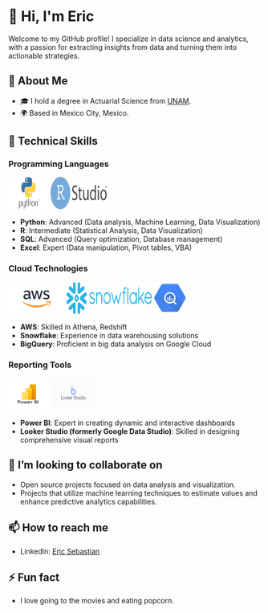 # 👋 Hi, I'm Eric

Welcome to my GitHub profile! I specialize in data science and analytics, with a passion for extracting insights from data and turning them into actionable strategies.

## 👀 About Me

- 🎓 I hold a degree in Actuarial Science from [UNAM](https://www.unam.mx/).
- 🌍 Based in Mexico City, Mexico.

## 🌱 Technical Skills

### Programming Languages
<img src="\images\python.png" width="80" height="64" alt="Python"> <img src="\images\Rstudio.png" width="112" height="64" alt="R"> 
- **Python**: Advanced (Data analysis, Machine Learning, Data Visualization)
- **R**: Intermediate (Statistical Analysis, Data Visualization)
- **SQL**: Advanced (Query optimization, Database management)
- **Excel**: Expert (Data manipulation, Pivot tables, VBA)

### Cloud Technologies
<img src="\images\aws.png" width="112" height="64" alt="AWS"> <img src="\images\Snowflake.png" width="170" height="64" alt="Snowflake"> <img src="\images\BigQuery.png" width="64" height="64" alt="BigQuery"> 
- **AWS**: Skilled in Athena, Redshift
- **Snowflake**: Experience in data warehousing solutions
- **BigQuery**: Proficient in big data analysis on Google Cloud

### Reporting Tools
<img src="\images\PowerBI.png" width="80" height="64" alt="Power BI"> <img src="\images\Looker.jpg" width="90" height="64" alt="Looker Studio"> 
- **Power BI**: Expert in creating dynamic and interactive dashboards
- **Looker Studio (formerly Google Data Studio)**: Skilled in designing comprehensive visual reports

## 💞️ I’m looking to collaborate on

- Open source projects focused on data analysis and visualization.
- Projects that utilize machine learning techniques to estimate values and enhance predictive analytics capabilities.

## 📫 How to reach me

- LinkedIn: [Eric Sebastian](https://www.linkedin.com/in/ericsanchezconde/)

## ⚡ Fun fact

- I love going to the movies and eating popcorn.
